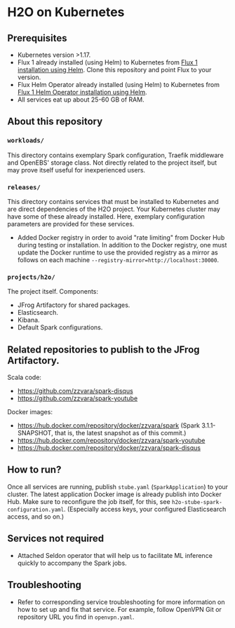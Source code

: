 # H2O on Kubernetes

## Prerequisites

- Kubernetes version >1.17.
- Flux 1 already installed (using Helm) to Kubernetes
  from [Flux 1 installation using Helm](https://docs.fluxcd.io/en/latest/tutorials/get-started-helm/).
  Clone this repository and point Flux to your version.
- Flux Helm Operator already installed (using Helm) to Kubernetes
  from [Flux 1 Helm Operator installation using Helm](https://docs.fluxcd.io/projects/helm-operator/en/stable/).
- All services eat up about 25-60 GB of RAM.  

## About this repository

### `workloads/`

This directory contains exemplary Spark configuration, Traefik middleware
and OpenEBS' storage class. Not directly related to the project itself,
but may prove itself useful for inexperienced users.

### `releases/`

This directory contains services that must be installed to Kubernetes
and are direct dependencies of the H2O project. Your Kubernetes cluster
may have some of these already installed. Here, exemplary configuration
parameters are provided for these services.

- Added Docker registry in order to avoid "rate limiting" from Docker Hub during testing
or installation. In addition to the Docker registry, one must update the Docker runtime
  to use the provided registry as a mirror as follows on each machine
  `--registry-mirror=http://localhost:30000`.

### `projects/h2o/`

The project itself. Components:

- JFrog Artifactory for shared packages.
- Elasticsearch.
- Kibana.
- Default Spark configurations.

## Related repositories to publish to the JFrog Artifactory.

Scala code:

- https://github.com/zzvara/spark-disqus
- https://github.com/zzvara/spark-youtube

Docker images:

- https://hub.docker.com/repository/docker/zzvara/spark (Spark 3.1.1-SNAPSHOT,
  that is, the latest snapshot as of this commit.)
- https://hub.docker.com/repository/docker/zzvara/spark-youtube
- https://hub.docker.com/repository/docker/zzvara/spark-disqus

## How to run?

Once all services are running, publish `stube.yaml` (`SparkApplication`) to your cluster.
The latest application Docker image is already publish into Docker Hub.
Make sure to reconfigure the job itself, for this, see
`h2o-stube-spark-configuration.yaml`. (Especially access keys,
your configured Elasticsearch access, and so on.)

## Services not required

- Attached Seldon operator that will help us to facilitate ML inference
  quickly to accompany the Spark jobs.

## Troubleshooting

- Refer to corresponding service troubleshooting for more information
  on how to set up and fix that service. For example, follow OpenVPN Git
  or repository URL you find in `openvpn.yaml`.